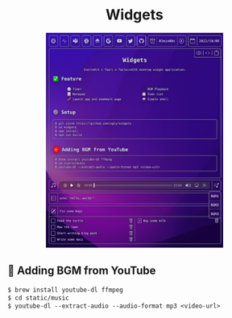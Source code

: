 <h1 align="center">Widgets</h1>

<div align="center">
  <img src="./static/img.png" width="70%" />
</div>

## 🎵 Adding BGM from YouTube

```
$ brew install youtube-dl ffmpeg
$ cd static/music
$ youtube-dl --extract-audio --audio-format mp3 <video-url>
```
